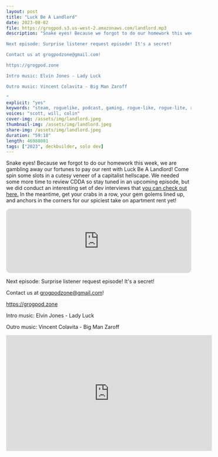 ```yaml
---
layout: post
title: "Luck Be A Landlord"
date: 2023-08-02
file: https://grogpod.s3.us-west-2.amazonaws.com/landlord.mp3
description: "Snake eyes! Because we forgot to do our homework this week, we are gambling away our fortunes to pay our rent with Luck Be A Landlord! Come spin some slots in a cutesy veneer of a capitalist hellscape. We needed some more time to review CDDA so stay tuned in an upcoming episode, but we did conduct an interesting set of dev interviews that [you can check out here.](https://github.com/ScottBurger/going_rogue_podcast/blob/master/docs/Cdda.md) In the meantime, get your crabs in a row, your gem golems lined up, and anchors in the corners for our spiciest take on apartment rent yet!

Next episode: Surprise listener request episode! It's a secret!

Contact us at grogpodzone@gmail.com!

https://grogpod.zone

Intro music: Elvin Jones - Lady Luck

Outro music: Vincent Colavita - Big Man Zaroff

"
explicit: "yes" 
keywords: "steam, roguelike, podcast, gaming, rogue-like, rogue-lite, roguelite"
voices: "scott, will, colin"
cover-img: /assets/img/landlord.jpeg
thumbnail-img: /assets/img/landlord.jpeg
share-img: /assets/img/landlord.jpeg
duration: "59:18"
length: 46988001 
tags: ["2023", deckbuilder, solo dev]
---
```


Snake eyes! Because we forgot to do our homework this week, we are gambling away our fortunes to pay our rent with Luck Be A Landlord! Come spin some slots in a cutesy veneer of a capitalist hellscape. We needed some more time to review CDDA so stay tuned in an upcoming episode, but we did conduct an interesting set of dev interviews that [you can check out here.](https://github.com/ScottBurger/going_rogue_podcast/blob/master/docs/Cdda.md) In the meantime, get your crabs in a row, your gem golems lined up, and anchors in the corners for our spiciest take on apartment rent yet!

<iframe allow="autoplay *; encrypted-media *; fullscreen *; clipboard-write" frameborder="0" height="175" style="width:100%;max-width:660px;overflow:hidden;border-radius:10px;" sandbox="allow-forms allow-popups allow-same-origin allow-scripts allow-storage-access-by-user-activation allow-top-navigation-by-user-activation" src="https://embed.podcasts.apple.com/us/podcast/luck-be-a-landlord/id1650474911?i=1000623136283&theme=auto"></iframe>

Next episode: Surprise listener request episode! It's a secret!

Contact us at grogpodzone@gmail.com!

https://grogpod.zone

Intro music: Elvin Jones - Lady Luck

Outro music: Vincent Colavita - Big Man Zaroff

<div class="embed-responsive embed-responsive-16by9">
<iframe width="560" height="315" src="https://www.youtube.com/embed/o_vZH1ab2nA" title="YouTube video player" frameborder="0" allow="accelerometer; autoplay; clipboard-write; encrypted-media; gyroscope; picture-in-picture" allowfullscreen></iframe>
</div>

